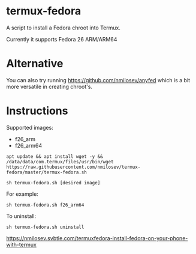 # termux-fedora
A script to install a Fedora chroot into Termux.

Currently it supports Fedora 26 ARM/ARM64

# Alternative

You can also try running https://github.com/nmilosev/anyfed which is a bit more versatile in creating chroot's.

# Instructions

Supported images:

- f26_arm
- f26_arm64

```
apt update && apt install wget -y && /data/data/com.termux/files/usr/bin/wget https://raw.githubusercontent.com/nmilosev/termux-fedora/master/termux-fedora.sh

sh termux-fedora.sh [desired image]
```

For example:

```
sh termux-fedora.sh f26_arm64
```

To uninstall:

```
sh termux-fedora.sh uninstall
```

https://nmilosev.svbtle.com/termuxfedora-install-fedora-on-your-phone-with-termux
